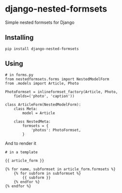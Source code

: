 django-nested-formsets
======================

Simple nested formsets for Django

Installing
----------

    pip install django-nested-formsets

Using
-----

    # in forms.py
    from nestedformsets.forms import NestedModelForm
    from .models import Article, Photo
    
    PhotoFormset = inlineformset_factory(Article, Photo,
        fields=('photo', 'caption'))
    
    class ArticleForm(NestedModelForm):
        class Meta:
            model = Article
            
        class NestedMeta:
            formsets = {
                'photos': PhotoFormset,
            }

And to render it

    # in a template
    
    {{ article_form }}
    
    {% for name, subformset in article_form.formsets %}
        {% for subform in subformset %}
            {{ subform }}
        {% endfor %}
    {% endfor %}
